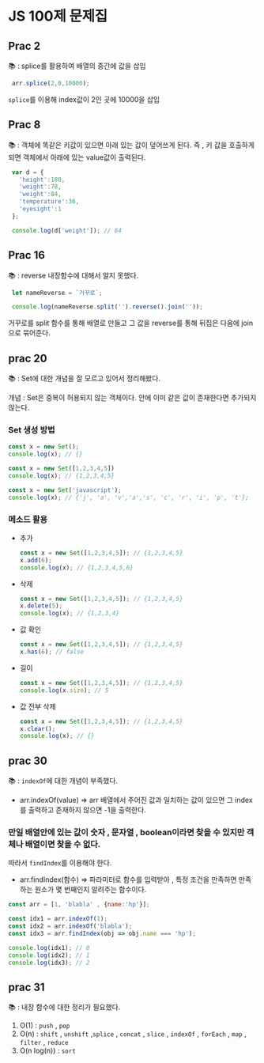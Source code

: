  # JS 100제 문제집

 ## Prac 2
📚 : splice를 활용하여 배열의 중간에 값을 삽입
 ```js
  arr.splice(2,0,10000);
 ```
 `splice`를 이용해 index값이 2인 곳에 10000을 삽입

 ## Prac 8
📚 : 객체에 똑같은 키값이 있으면 아래 있는 값이 덮어쓰게 된다. 즉 , 키 값을 호출하게 되면 객체에서 아래에 있는 value값이 출력된다. 

 ```js
  var d = {
    'height':180,
    'weight':78,
    'weight':84,
    'temperature':36,
    'eyesight':1
  };

  console.log(d['weight']); // 84
 ```

 ## Prac 16
 📚 : reverse 내장함수에 대해서 알지 못했다. 
 ```js
  let nameReverse = `거꾸로`;

  console.log(nameReverse.split('').reverse().join(''));
 ```
 거꾸로를 split 함수를 통해 배열로 만들고 그 값을 reverse를 통해 뒤집은 다음에 join으로 묶어준다.
 
## prac 20 
📚 : Set에 대한 개념을 잘 모르고 있어서 정리해봤다. 

개념 : Set은 중복이 허용되지 않는 객체이다. 안에 이미 같은 값이 존재한다면 추가되지 않는다.
### Set 생성 방법
```js
const x = new Set();
console.log(x); // {}
```
```js
const x = new Set([1,2,3,4,5])
console.log(x); // {1,2,3,4,5}
```
```js
const x = new Set('javascript');
console.log(x); // {'j', 'a', 'v','a','s', 'c', 'r', 'i', 'p', 't'};
```
### 메소드 활용
+ 추가
  ```js
  const x = new Set([1,2,3,4,5]); // {1,2,3,4,5}
  x.add(6);
  console.log(x); // {1,2,3,4,5,6}
  ```

+ 삭제 
  ```js
  const x = new Set([1,2,3,4,5]); // {1,2,3,4,5}
  x.delete(5);
  console.log(x); // {1,2,3,4}
  ```


+ 값 확인
  ```js
  const x = new Set([1,2,3,4,5]); // {1,2,3,4,5}
  x.has(6); // false
  ```

+ 길이 
  ```js
  const x = new Set([1,2,3,4,5]); // {1,2,3,4,5}
  console.log(x.size); // 5
  ```
+ 값 전부 삭제 
  ```js
  const x = new Set([1,2,3,4,5]); // {1,2,3,4,5}
  x.clear();
  console.log(x); // {}
  ```

## prac 30

📚 : `indexOf`에 대한 개념이 부족했다. 

+ arr.indexOf(value) => arr 배열에서 주어진 값과 일치하는 값이 있으면 그 index를 출력하고 존재하지 않으면 -1을 출력한다.
  
### 만일 배열안에 있는 값이 숫자 , 문자열 , boolean이라면 찾을 수 있지만 객체나 배열이면 찾을 수 없다. 
따라서 `findIndex`를 이용해야 한다.

+ arr.findIndex(함수) => 파라미터로 함수를 입력받아 , 특정 조건을 만족하면 만족하는 원소가 몇 번째인지 알려주는 함수이다.

```js
const arr = [1, 'blabla' , {name:'hp'}];

const idx1 = arr.indexOf(1);
const idx2 = arr.indexOf('blabla');
const idx3 = arr.findIndex(obj => obj.name === 'hp');

console.log(idx1); // 0
console.log(idx2); // 1
console.log(idx3); // 2
```

## prac 31
📚 : 내장 함수에 대한 정리가 필요했다. 

1. O(1) : `push` , `pop`
2. O(n) : `shift` , `unshift` ,`splice` , `concat` , `slice` , `indexOf` , `forEach` , `map` , `filter` , `reduce`
3. O(n log(n)) : `sort`